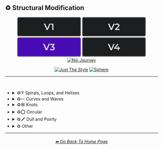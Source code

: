 <h2>♻ Structural Modification</h2>

<div align="center">

[<img src="/Images/Repo_Parts/Buttons/Version_Buttons/button_version_V1_inactive.webp?raw=true" alt="MidJourney V1" height="64" />](/Pages/MJ_V1/Style_Pages/Sphere/Structural_Modification.md)
[<img src="/Images/Repo_Parts/Buttons/Version_Buttons/button_version_V2_inactive.webp?raw=true" alt="MidJourney V2" height="64" />](/Pages/MJ_V2/Style_Pages/Sphere/Structural_Modification.md)
[<img src="/Images/Repo_Parts/Buttons/Version_Buttons/button_version_V3_active.webp?raw=true" alt="MidJourney V3" height="64" />](/Pages/MJ_V3/Style_Pages/Sphere/Structural_Modification.md)
[<img src="/Images/Repo_Parts/Buttons/Version_Buttons/button_version_V4_inactive.webp?raw=true" alt="MidJourney V4" height="64" />](/Pages/MJ_V4/Style_Pages/Just_The_Style/Structural_Modification.md)
<br>
[<img src="/Images/Repo_Parts/Buttons/Version_Buttons/button_version_niji_inactive_full.webp?raw=true" alt="Niji Journey" height="64" />](/Pages/Niji_Journey/Niji_V4/Style_Pages/Structural_Modification.md)

[<img src="/Images/Repo_Parts/Buttons/Image_Type_Buttons/button_just_the_style_inactive.webp?raw=true" alt="Just The Style" width="140.5" />](/Pages/MJ_V3/Style_Pages/Just_The_Style/Structural_Modification.md)
[<img src="/Images/Repo_Parts/Buttons/Image_Type_Buttons/button_sphere_active.webp?raw=true" alt="Sphere" width="140.5" />](/Pages/MJ_V3/Style_Pages/Sphere/Structural_Modification.md)

</div>

<hr>
<br>


- <details><summary>♻➰ Spirals, Loops, and Helixes</summary><p><div align="center">

	| Whirl | Spiraling | Spiral |
	| :-: | :-: | :-: |
	| <img src="/Images/MJ_V3/MidJourney_Styles_(sphere)/sphere_Whirl.webp?raw=true" width="256" /> | <img src="/Images/MJ_V3/MidJourney_Styles_(sphere)/sphere_Spiraling.webp?raw=true" width="256" /> | <img src="/Images/MJ_V3/MidJourney_Styles_(sphere)/sphere_Spiral.webp?raw=true" width="256" /> |

	<br>

	| Hyperbolic Spiral | Euler Spiral | Fermat's Spiral |
	| :-: | :-: | :-: |
	| <img src="/Images/MJ_V3/MidJourney_Styles_(sphere)/sphere_Hyperbolic_Spiral.webp?raw=true" width="256" /> | <img src="/Images/MJ_V3/MidJourney_Styles_(sphere)/sphere_Euler_Spiral.webp?raw=true" width="256" /> | <img src="/Images/MJ_V3/MidJourney_Styles_(sphere)/sphere_Fermats_Spiral.webp?raw=true" width="256" /> |

	<br>

	| Logarithmic Spiral | Doyle Spiral | Triskelion |
	| :-: | :-: | :-: |
	| <img src="/Images/MJ_V3/MidJourney_Styles_(sphere)/sphere_Logarithmic_Spiral.webp?raw=true" width="256" /> | <img src="/Images/MJ_V3/MidJourney_Styles_(sphere)/sphere_Doyle_Spiral.webp?raw=true" width="256" /> | <img src="/Images/MJ_V3/MidJourney_Styles_(sphere)/sphere_Triskelion.webp?raw=true" width="256" /> |

	<br>

	| Spiral of Theodorus | Archimedean Spiral | Golden Spiral |
	| :-: | :-: | :-: |
	| <img src="/Images/MJ_V3/MidJourney_Styles_(sphere)/sphere_Spiral_of_Theodorus.webp?raw=true" width="256" /> | <img src="/Images/MJ_V3/MidJourney_Styles_(sphere)/sphere_Archimedean_Spiral.webp?raw=true" width="256"/> | <img src="/Images/MJ_V3/MidJourney_Styles_(sphere)/sphere_Golden_Spiral.webp?raw=true" width="256" /> |

	<br>

	| Spiral Stairs | Spiral Staircase |
	| :-: | :-: |
	| <img src="/Images/MJ_V3/MidJourney_Styles_(sphere)/sphere_Spiral_Stairs.webp?raw=true" width="256" /> | <img src="/Images/MJ_V3/MidJourney_Styles_(sphere)/sphere_Spiral_Staircase.webp?raw=true" width="256" /> |

	<br>

	| Loop-De-Loop | Loopy |
	| :-: | :-: |
	| <img src="/Images/MJ_V3/MidJourney_Styles_(sphere)/Wave_12/sphere_Loop-de-loop.webp?raw=true" width="256" /> | <img src="/Images/MJ_V3/MidJourney_Styles_(sphere)/Wave_12/sphere_Loopy.webp?raw=true" width="256" /> |

	<br>

	| Helix | Double-Helix |
	| :-: | :-: |
	| <img src="/Images/MJ_V3/MidJourney_Styles_(sphere)/Wave_9/sphere_Helix.webp?raw=true" width="256" /> | <img src="/Images/MJ_V3/MidJourney_Styles_(sphere)/Wave_9/sphere_Double-Helix.webp?raw=true" width="256" /> |

	<br>

	| Twisted | Coiled |
	| :-: | :-: |
	| <img src="/Images/MJ_V3/MidJourney_Styles_(sphere)/Wave_11/sphere_Twisted.webp?raw=true" width="256" /> | <img src="/Images/MJ_V3/MidJourney_Styles_(sphere)/Wave_14/sphere_Coiled.webp?raw=true" width="256" /> |

  </div></p></details>



- <details><summary>♻〰 Curves and Waves</summary><p><div align="center">

	| Curve | Bezier Curve |
	| :-: | :-: |
	| <img src="/Images/MJ_V3/MidJourney_Styles_(sphere)/Wave_13/sphere_Curve.webp?raw=true" width="256" /> | <img src="/Images/MJ_V3/MidJourney_Styles_(sphere)/sphere_Bezier_Curve.webp?raw=true" width="256" /> |

	<br>
	
	| Wave | Wavy |
	| :-: | :-: |
	| <img src="/Images/MJ_V3/MidJourney_Styles_(sphere)/Wave_13/sphere_Wave.webp?raw=true" width="256" /> | <img src="/Images/MJ_V3/MidJourney_Styles_(sphere)/sphere_Wavy.webp?raw=true" width="256" /> |

	<br>

	| Curvaceous | Curvilinear | Sinuous |
	| :-: | :-: | :-: |
	| <img src="/Images/MJ_V3/MidJourney_Styles_(sphere)/sphere_Curvaceous.webp?raw=true" width="256" /> | <img src="/Images/MJ_V3/MidJourney_Styles_(sphere)/sphere_Curvilinear.webp?raw=true" width="256" /> | <img src="/Images/MJ_V3/MidJourney_Styles_(sphere)/sphere_Sinuous.webp?raw=true" width="256" /> |

	<br>
	
	| Curlicue |
	| :-: |
	| <img src="/Images/MJ_V3/MidJourney_Styles_(sphere)/sphere_Curlicue.webp?raw=true" width="256" /> |

	<br>

	| Ripple | Squiggly |
	| :-: | :-: |
	| <img src="/Images/MJ_V3/MidJourney_Styles_(sphere)/sphere_Ripple.webp?raw=true" width="256" /> | <img src="/Images/MJ_V3/MidJourney_Styles_(sphere)/sphere_Squiggly.webp?raw=true" width="256" /> |

	<br>

	| Dimpled | Incurved | Incurvate |
	| :-: | :-: | :-: |
	| <img src="/Images/MJ_V3/MidJourney_Styles_(sphere)/sphere_Dimpled.webp?raw=true" width="256" /> | <img src="/Images/MJ_V3/MidJourney_Styles_(sphere)/sphere_Incurved.webp?raw=true" width="256" /> | <img src="/Images/MJ_V3/MidJourney_Styles_(sphere)/sphere_Incurvate.webp?raw=true" width="256" /> |

	<br>

	| Arched | Arciform |
	| :-: | :-: |
	| <img src="/Images/MJ_V3/MidJourney_Styles_(sphere)/sphere_Arched.webp?raw=true" width="256" /> | <img src="/Images/MJ_V3/MidJourney_Styles_(sphere)/sphere_Arciform.webp?raw=true" width="256" /> |

	<br>

	| Arrondi | Sigmoid |
	| :-: | :-: |
	| <img src="/Images/MJ_V3/MidJourney_Styles_(sphere)/sphere_Arrondi.webp?raw=true" width="256" /> | <img src="/Images/MJ_V3/MidJourney_Styles_(sphere)/sphere_Sigmoid.webp?raw=true" width="256" /> |

	<br>

	| Serpentine |
	| :-: |
	| <img src="/Images/MJ_V3/MidJourney_Styles_(sphere)/sphere_Serpentine.webp?raw=true" width="256" /> |

  </div></p></details>


- <details><summary>♻🕸 Knots</summary><p><div align="center">

	| Knot | Unknot |
	| :-: | :-: |
	| <img src="/Images/MJ_V3/MidJourney_Styles_(sphere)/sphere_Knot.webp?raw=true" width="256" /> | <img src="/Images/MJ_V3/MidJourney_Styles_(sphere)/sphere_Unknot.webp?raw=true" width="256" /> |

	<br>

	| Entangled | Entanglement |
	| :-: | :-: |
	| <img src="/Images/MJ_V3/MidJourney_Styles_(sphere)/sphere_Entangled.webp?raw=true" width="256" /> | <img src="/Images/MJ_V3/MidJourney_Styles_(sphere)/Wave_14/sphere_Entanglement.webp?raw=true" width="256" /> |

	<br>

	| Celtic Knot | Pretzel Knot |
	| :-: | :-: |
	| <img src="/Images/MJ_V3/MidJourney_Styles_(sphere)/Wave_9/sphere_Celtic_Knot.webp?raw=true" width="256" /> | <img src="/Images/MJ_V3/MidJourney_Styles_(sphere)/Wave_14/sphere_Pretzel_Knot.webp?raw=true" width="256" /> |

  </div></p></details>


- <details><summary>♻⭕ Circular</summary><p><div align="center">

	| Circle | Circular |
	| :-: | :-: |
	| <img src="/Images/MJ_V3/MidJourney_Styles_(sphere)/Wave_13/sphere_Circle.webp?raw=true" width="256" /> | <img src="/Images/MJ_V3/MidJourney_Styles_(sphere)/Wave_13/sphere_Circular.webp?raw=true" width="256" /> |

	<br>
	
	| Rounded | Spherize | Spherical |
	| :-: | :-: | :-: |
	| <img src="/Images/MJ_V3/MidJourney_Styles_(sphere)/sphere_Rounded.webp?raw=true" width="256" /> | <img src="/Images/MJ_V3/MidJourney_Styles_(sphere)/sphere_Spherize.webp?raw=true" width="256" /> | <img src="/Images/MJ_V3/MidJourney_Styles_(sphere)/Wave_14/sphere_Spherical.webp?raw=true" width="256" /> |

	<br>
	
	| Concentric | Concentric Circles | Concentric Rings |
	| :-: | :-: | :-: |
	| <img src="/Images/MJ_V3/MidJourney_Styles_(sphere)/sphere_Concentric.webp?raw=true" width="256" /> | <img src="/Images/MJ_V3/MidJourney_Styles_(sphere)/sphere_Concentric_Circles.webp?raw=true" width="256" /> | <img src="/Images/MJ_V3/MidJourney_Styles_(sphere)/sphere_Concentric_Rings.webp?raw=true" width="256" /> |

	<br>
	
	| Concentric Spheres | Contour |
	| :-: | :-: |
	| <img src="/Images/MJ_V3/MidJourney_Styles_(sphere)/sphere_Concentric_Spheres.webp?raw=true" width="256" /> | <img src="/Images/MJ_V3/MidJourney_Styles_(sphere)/sphere_Contour.webp?raw=true" width="256" /> |

	<br>

	| Circinate | Orbicular | Oblique |
	| :-: | :-: | :-: |
	| <img src="/Images/MJ_V3/MidJourney_Styles_(sphere)/sphere_Circinate.webp?raw=true" width="256" /> | <img src="/Images/MJ_V3/MidJourney_Styles_(sphere)/sphere_Orbicular.webp?raw=true" width="256" /> | <img src="/Images/MJ_V3/MidJourney_Styles_(sphere)/sphere_Oblique.webp?raw=true" width="256" /> |

  </div></p></details>


- <details><summary>♻🗡️ Dull and Pointy</summary><p><div align="center">

	| Pointy | Pointed |
	| :-: | :-: |
	| <img src="/Images/MJ_V3/MidJourney_Styles_(sphere)/sphere_Pointy.webp?raw=true" width="256" /> | <img src="/Images/MJ_V3/MidJourney_Styles_(sphere)/sphere_Pointed.webp?raw=true" width="256" /> |

  </div></p></details>


- <details><summary>♻ Other</summary><p><div align="center">

	| Zig-Zag | Deflate | Inflate |
	| :-: | :-: | :-: |
	| <img src="/Images/MJ_V3/MidJourney_Styles_(sphere)/sphere_Zig-Zag.webp?raw=true" width="256" /> | <img src="/Images/MJ_V3/MidJourney_Styles_(sphere)/sphere_Deflate.webp?raw=true" width="256" /> | <img src="/Images/MJ_V3/MidJourney_Styles_(sphere)/sphere_Inflate.webp?raw=true" width="256" /> |

	<br>

	| Incline | Declinate | Biflected |
	| :-: | :-: | :-: |
	| <img src="/Images/MJ_V3/MidJourney_Styles_(sphere)/sphere_Incline.webp?raw=true" width="256" /> | <img src="/Images/MJ_V3/MidJourney_Styles_(sphere)/sphere_Declinate.webp?raw=true" width="256" /> | <img src="/Images/MJ_V3/MidJourney_Styles_(sphere)/sphere_Biflected.webp?raw=true" width="256" /> |

	<br>

	| Hollow | Enbowed |
	| :-: | :-: |
	| <img src="/Images/MJ_V3/MidJourney_Styles_(sphere)/sphere_Hollow.webp?raw=true" width="256" /> | <img src="/Images/MJ_V3/MidJourney_Styles_(sphere)/sphere_Enbowed.webp?raw=true" width="256" /> |

  </div></p></details>

<hr><!--------------->
<div align="center">
<h6><a href="/README.md">⬅ Go Back To Home Page</a></h6>
</div>